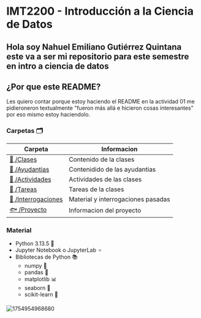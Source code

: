 # IMT2200 - Introducción a la Ciencia de Datos

## Hola soy Nahuel Emiliano Gutiérrez Quintana este va a ser mi repositorio para este semestre en intro a ciencia de datos

## ¿Por que este README?
Les quiero contar porque estoy haciendo el README en la actividad 01 me pidieroneron textualmente "fueron más allá e hicieron cosas interesantes" por eso mismo estoy haciendolo.

### Carpetas 🗂️
| Carpeta         | Informacion |
|----------------|-------------|
| [🐋 /Clases](/Clases) | Contenido de la clases |
| [🦀 /Ayudantias](/Ayudantias) | Contenidido de las ayudantias |
| [🦞 /Actividades](/Actividades) | Actividades de las clases |
| [🐡 /Tareas](/Tareas) | Tareas de la clases |
| [🦑 /Interrogaciones](/Interrogaciones) | Material y interrogaciones pasadas |
| [🐟 /Proyecto](/Proyecto) | Informacion del proyecto |

### Material
- Python 3.13.5 🐍
- Jupyter Notebook o JupyterLab ♃
- Bibliotecas de Python 📚
  - numpy 🔢
  - pandas 🐼
  - matplotlib 📊
  - seaborn 🌊
  - scikit-learn 🤖

#### 
![1754954968680](https://github.com/user-attachments/assets/7921a35b-ecaa-4006-9cd7-de3159e3640a)
